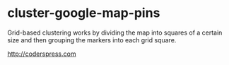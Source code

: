 # cluster-google-map-pins

Grid-based clustering works by dividing the map into squares of a certain size and then grouping the markers into each grid square.

http://coderspress.com
